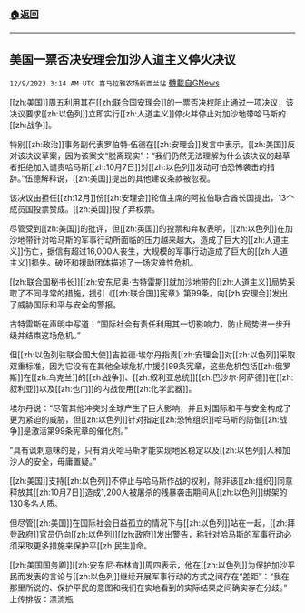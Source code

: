 ###  [:house:返回](README.md)
---


## 美国一票否决安理会加沙人道主义停火决议
`12/9/2023 3:14 AM UTC 喜马拉雅农场新西兰站` [轉載自GNews](https://gnews.org/articles/2088807)

         

[[zh:美国]]周五利用其在[[zh:联合国安理会]]的一票否决权阻止通过一项决议，该决议要求[[zh:以色列]]立即实行[[zh:人道主义]]停火并停止对加沙地带哈马斯的[[zh:战争]]。

特别[[zh:政治]]事务副代表罗伯特·伍德在[[zh:安理会]]发言中表示，[[zh:美国]]反对该决议草案，因为该案文“脱离现实”：“我们仍然无法理解为什么该决议的起草者拒绝加入谴责哈马斯[[zh:10月7日]]对[[zh:以色列]]发动可怕恐怖袭击的措辞。”伍德解释说，[[zh:美国]]提出的其他建议条款被忽视。

该决议由担任[[zh:12月]]份[[zh:安理会]]轮值主席的阿拉伯联合酋长国提出，13个成员国投票赞成。[[zh:英国]]投了弃权票。

尽管受到[[zh:美国]]的批评，但[[zh:英国]]的投票和弃权表明，[[zh:以色列]]在加沙地带针对哈马斯的军事行动所面临的压力越来越大，造成了巨大的[[zh:人道主义]]伤亡，据信有超过16,000人丧生，大规模的军事行动造成了巨大的[[zh:人道主义]]损失。破坏和援助团体描述了一场灾难性危机。

[[zh:联合国秘书长]][[zh:安东尼奥·古特雷斯]]就加沙地带的[[zh:人道主义]]局势采取了不同寻常的措施，援引《[[zh:联合国]]宪章》第99条，向[[zh:安理会]]发出了威胁国际和平与安全的警报。

古特雷斯在声明中写道：“国际社会有责任利用其一切影响力，防止局势进一步升级并结束这场危机。”

但[[zh:以色列驻联合国大使]]吉拉德·埃尔丹指责[[zh:安理会]]对[[zh:以色列]]采取双重标准，因为它没有在其他全球危机中援引99条宪章，这些危机包括[[zh:俄罗斯]]在[[zh:乌克兰]]的[[zh:战争]]、[[zh:叙利亚总统]][[zh:巴沙尔·阿萨德]]在[[zh:叙利亚]]以及[[zh:也门]]的内战使用[[zh:化学武器]]。

埃尔丹说：“尽管其他冲突对全球产生了巨大影响，并且对国际和平与安全构成了更为紧迫的威胁，但[[zh:以色列]]针对指定[[zh:恐怖组织]]哈马斯的防御[[zh:战争]]是激活第99条宪章的催化剂。”

“具有讽刺意味的是，只有消灭哈马斯才能实现地区稳定以及[[zh:以色列]]人和加沙人的安全，毋庸置疑。”

[[zh:美国]]支持[[zh:以色列]]不停止与哈马斯作战的权利，除非该[[zh:组织]]同意释放其[[zh:10月7日]]造成1,200人被屠杀的残暴袭击期间从[[zh:以色列]]绑架的130多名人质。

但尽管[[zh:美国]]在国际社会日益孤立的情况下与[[zh:以色列]]站在一起，[[zh:拜登政府]]官员仍向[[zh:以色列]][[zh:政府]]发出警告，称针对哈马斯的军事行动必须采取更多措施来保护平[[zh:民生]]命。

[[zh:美国国务卿]][[zh:安东尼·布林肯]]周四表示，他在[[zh:以色列]]为保护加沙平民而发表的言论与[[zh:以色列]]继续开展军事行动的方式之间存在“差距”：“我在那里所说的、保护平民的意图和我们在实地看到的实际结果之间确实存在分歧。”
上传排版：漂流瓶
